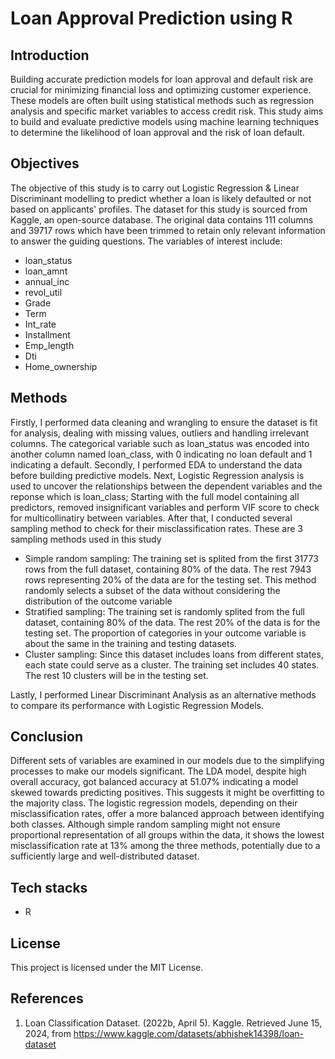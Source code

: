# Loan Approval Prediction using R

## Introduction

Building accurate prediction models for loan approval and default risk are crucial for minimizing financial loss and optimizing customer experience.  These models are often built using statistical methods such as regression analysis and specific market variables to access credit risk. This study aims to build and evaluate predictive models using machine learning techniques to determine the likelihood of loan approval and the risk of loan default. 

## Objectives

The objective of this study is to carry out Logistic Regression & Linear Discriminant modelling to predict whether a loan is likely defaulted or not based on applicants' profiles. The dataset for this study is sourced from Kaggle, an open-source database. The original data contains 111 columns and 39717 rows which have been trimmed to retain only relevant information to answer the guiding questions. The variables of interest include:
* loan_status
* loan_amnt
* annual_inc
* revol_util
* Grade
* Term
* Int_rate
* Installment
* Emp_length
* Dti
* Home_ownership

## Methods

Firstly, I performed data cleaning and wrangling to ensure the dataset is fit for analysis, dealing with missing values, outliers and handling irrelevant columns. The categorical variable such as loan_status was encoded into another column named loan_class, with 0 indicating no loan default and 1 indicating a default. 
Secondly, I performed EDA to understand the data before building predictive models. 
Next, Logistic Regression analysis is used to uncover the relationships between the dependent variables and the reponse which is loan_class; Starting with the full model containing all predictors, removed insignificant variables and perform VIF score to check for multicollinatiry between variables.
After that, I conducted several sampling method to check for their misclassification rates. These are 3 sampling methods used in this study 
* Simple random sampling: The training set is splited from the first 31773 rows from the full dataset, containing 80% of the data. The rest 7943 rows representing 20% of the data are for the testing set. This method randomly selects a subset of the data without considering the distribution of the outcome variable
* Stratified sampling: The training set is randomly splited from the full dataset, containing 80% of the data. The rest 20% of the data is for the testing set. The proportion of categories in your outcome variable is about the same in the training and testing datasets.
* Cluster sampling: Since this dataset includes loans from different states, each state could serve as a cluster. The training set includes 40 states. The rest 10 clusters will be in the testing set.

Lastly, I performed Linear Discriminant Analysis as an alternative methods to compare its performance with Logistic Regression Models.


## Conclusion

Different sets of variables are examined in our models due to the simplifying processes to make our models significant. The LDA model, despite high overall accuracy, got balanced accuracy at 51.07% indicating a model skewed towards predicting positives. This suggests it might be overfitting to the majority class. The logistic regression models, depending on their misclassification rates, offer a more balanced approach between identifying both classes. Although simple random sampling might not ensure proportional representation of all groups within the data, it shows the lowest misclassification rate at 13% among the three methods, potentially due to a sufficiently large and well-distributed dataset.

## Tech stacks
* R


## License

This project is licensed under the MIT License.

## References
1. Loan Classification Dataset. (2022b, April 5). Kaggle. Retrieved June 15, 2024, from https://www.kaggle.com/datasets/abhishek14398/loan-dataset
